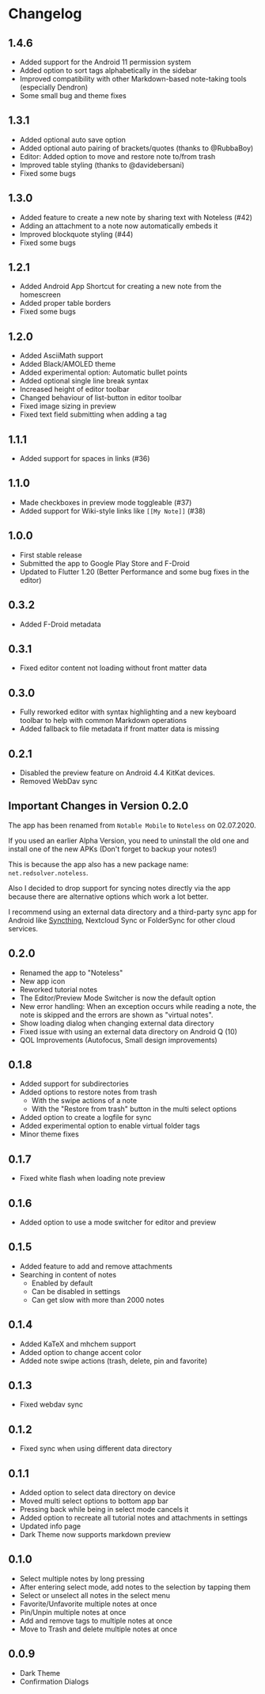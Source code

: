# Changelog

## 1.4.6

- Added support for the Android 11 permission system
- Added option to sort tags alphabetically in the sidebar
- Improved compatibility with other Markdown-based note-taking tools (especially Dendron)
- Some small bug and theme fixes

## 1.3.1

- Added optional auto save option
- Added optional auto pairing of brackets/quotes (thanks to @RubbaBoy)
- Editor: Added option to move and restore note to/from trash
- Improved table styling (thanks to @davidebersani)
- Fixed some bugs

## 1.3.0

- Added feature to create a new note by sharing text with Noteless (#42)
- Adding an attachment to a note now automatically embeds it
- Improved blockquote styling (#44)
- Fixed some bugs

## 1.2.1

- Added Android App Shortcut for creating a new note from the homescreen
- Added proper table borders
- Fixed some bugs

## 1.2.0

- Added AsciiMath support
- Added Black/AMOLED theme
- Added experimental option: Automatic bullet points
- Added optional single line break syntax
- Increased height of editor toolbar
- Changed behaviour of list-button in editor toolbar
- Fixed image sizing in preview
- Fixed text field submitting when adding a tag

## 1.1.1

- Added support for spaces in links (#36)

## 1.1.0

- Made checkboxes in preview mode toggleable (#37)
- Added support for Wiki-style links like `[[My Note]]` (#38)

## 1.0.0

- First stable release
- Submitted the app to Google Play Store and F-Droid
- Updated to Flutter 1.20 (Better Performance and some bug fixes in the editor)

## 0.3.2

- Added F-Droid metadata

## 0.3.1

- Fixed editor content not loading without front matter data

## 0.3.0

- Fully reworked editor with syntax highlighting and a new keyboard toolbar to help with common Markdown operations
- Added fallback to file metadata if front matter data is missing

## 0.2.1

- Disabled the preview feature on Android 4.4 KitKat devices.
- Removed WebDav sync

## Important Changes in Version 0.2.0

The app has been renamed from `Notable Mobile` to `Noteless` on 02.07.2020.

If you used an earlier Alpha Version, you need to uninstall the old one and install one of the new APKs (Don't forget to backup your notes!)

This is because the app also has a new package name: `net.redsolver.noteless`.

Also I decided to drop support for syncing notes directly via the app because there are alternative options which work a lot better.

I recommend using an external data directory and a third-party sync app for Android like [Syncthing](https://syncthing.net/), Nextcloud Sync or FolderSync for other cloud services.

## 0.2.0

- Renamed the app to "Noteless"
- New app icon
- Reworked tutorial notes
- The Editor/Preview Mode Switcher is now the default option
- New error handling: When an exception occurs while reading a note, the note is skipped and the errors are shown as "virtual notes".
- Show loading dialog when changing external data directory
- Fixed issue with using an external data directory on Android Q (10)
- QOL Improvements (Autofocus, Small design improvements)

## 0.1.8

- Added support for subdirectories
- Added options to restore notes from trash
  - With the swipe actions of a note
  - With the "Restore from trash" button in the multi select options
- Added option to create a logfile for sync
- Added experimental option to enable virtual folder tags
- Minor theme fixes

## 0.1.7

- Fixed white flash when loading note preview

## 0.1.6

- Added option to use a mode switcher for editor and preview

## 0.1.5

- Added feature to add and remove attachments
- Searching in content of notes
  - Enabled by default
  - Can be disabled in settings
  - Can get slow with more than 2000 notes

## 0.1.4

- Added KaTeX and mhchem support
- Added option to change accent color
- Added note swipe actions (trash, delete, pin and favorite)

## 0.1.3

- Fixed webdav sync

## 0.1.2

- Fixed sync when using different data directory

## 0.1.1

- Added option to select data directory on device
- Moved multi select options to bottom app bar
- Pressing back while being in select mode cancels it
- Added option to recreate all tutorial notes and attachments in settings
- Updated info page
- Dark Theme now supports markdown preview

## 0.1.0

- Select multiple notes by long pressing
- After entering select mode, add notes to the selection by tapping them
- Select or unselect all notes in the select menu
- Favorite/Unfavorite multiple notes at once
- Pin/Unpin multiple notes at once
- Add and remove tags to multiple notes at once
- Move to Trash and delete multiple notes at once

## 0.0.9

- Dark Theme
- Confirmation Dialogs
